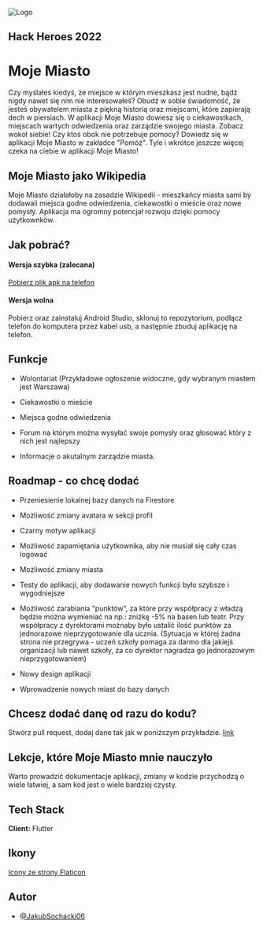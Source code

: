 ![Logo]([https://github.com/JakubSochacki06/MojeMiasto_flutter/blob/master/assets/MojeMiasto.png](https://github.com/JakubSochacki06/FamilyFridge/blob/master/logo.png))

## Hack Heroes 2022

# Moje Miasto

Czy myślałeś kiedyś, że miejsce w którym mieszkasz jest nudne, bądź nigdy nawet się nim nie interesowałeś?
Obudź w sobie świadomość, że jesteś obywatelem miasta z piękną historią oraz miejscami, które zapierają dech w piersiach.
W aplikacji Moje Miasto dowiesz się o ciekawostkach, miejscach wartych odwiedzenia oraz zarządzie swojego miasta.
Zobacz wokół siebie! Czy ktoś obok nie potrzebuje pomocy? Dowiedz się w aplikacji Moje Miasto w zakładce "Pomóż".
Tyle i wkrótce jeszcze więcej czeka na ciebie w aplikacji Moje Miasto!

## Moje Miasto jako Wikipedia

Moje Miasto działałoby na zasadzie Wikipedii - mieszkańcy miasta sami by dodawali miejsca godne odwiedzenia, ciekawostki o mieście oraz nowe pomysły.
Aplikacja ma ogromny potencjał rozwoju dzięki pomocy użytkownków.

## Jak pobrać?

#### **Wersja szybka (zalecana)**

<a href="https://github.com/JakubSochacki06/MojeMiasto_flutter/blob/master/app-release.apk">Pobierz plik apk na telefon</a>

#### **Wersja wolna**

Pobierz oraz zainstaluj Android Studio, sklonuj to repozytorium, podłącz telefon do komputera przez kabel usb, a następnie zbuduj aplikację na telefon.


## Funkcje

- Wolontariat (Przykładowe ogłoszenie widoczne, gdy wybranym miastem jest Warszawa)

- Ciekawostki o mieście

- Miejsca godne odwiedzenia

- Forum na którym można wysyłać swoje pomysły oraz głosować który z nich jest najlepszy

- Informacje o akutalnym zarządzie miasta.

## Roadmap - co chcę dodać

- Przeniesienie lokalnej bazy danych na Firestore

- Możliwość zmiany avatara w sekcji profil

- Czarny motyw aplikacji

- Możliwość zapamiętania użytkownika, aby nie musiał się cały czas logować

- Możliwość zmiany miasta

- Testy do aplikacji, aby dodawanie nowych funkcji było szybsze i wygodniejsze

- Możliwość zarabiania "punktów", za które przy współpracy z władzą będzie można wymieniać na np.: zniżkę -5% na basen lub teatr. Przy współpracy z dyrektorami możnaby było ustalić ilość punktów za jednorazowe nieprzygotowanie dla ucznia. (Sytuacja w której żadna strona nie przegrywa - uczeń szkoły pomaga za darmo dla jakiejś organizacji lub nawet szkoły, za co dyrektor nagradza go jednorazowym nieprzygotowaniem)

- Nowy design aplikacji

- Wprowadzenie nowych miast do bazy danych

## Chcesz dodać danę od razu do kodu?

Stwórz pull request, dodaj dane tak jak w poniższym przykładzie.
<a href="https://github.com/JakubSochacki06/MojeMiasto_flutter/blob/master/lib/data/city_places_data.dart">link</a>

## Lekcje, które Moje Miasto mnie nauczyło

Warto prowadzić dokumentacje aplikacji, zmiany w kodzie przychodzą o wiele łatwiej, a sam kod jest o wiele bardziej czysty.

## Tech Stack

**Client:** Flutter

## Ikony
<a href="https://www.flaticon.com/">Icony ze strony Flaticon</a>

## Autor

- [@JakubSochacki06](https://github.com/JakubSochacki06)
